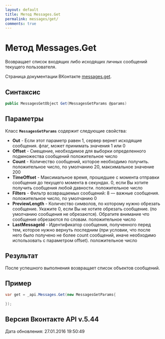 ```yaml
---
layout: default
title: Метод Messages.Get
permalink: messages/get/
comments: true
---
```

# Метод Messages.Get
Возвращает список входящих либо исходящих личных сообщений текущего пользователя.

Страница документации ВКонтакте [messages.get](https://vk.com/dev/messages.get).

## Синтаксис
``` csharp
public MessagesGetObject Get(MessagesGetParams @params)
```

## Параметры
Класс **`MessagesGetParams`** содержит следующие свойства:

+ **Out** - Если этот параметр равен 1, сервер вернет исходящие сообщения. флаг, может принимать значения 1 или 0
+ **Offset** - Смещение, необходимое для выборки определенного подмножества сообщений положительное число
+ **Count** - Количество сообщений, которое необходимо получить. положительное число, по умолчанию 20, максимальное значение 200
+ **TimeOffset** - Максимальное время, прошедшее с момента отправки сообщения до текущего момента в секундах. 0, если Вы хотите получить сообщения любой давности. положительное число
+ **Filters** - Фильтр возвращаемых сообщений: 8 — важные сообщения. положительное число, по умолчанию 0
+ **PreviewLength** - Количество символов, по которому нужно обрезать сообщение. Укажите 0, если Вы не хотите обрезать сообщение. (по умолчанию сообщения не обрезаются). Обратите внимание что сообщения обрезаются по словам. положительное число
+ **LastMessageId** - Идентификатор сообщения, полученного перед тем, которое нужно вернуть последним (при условии, что после него было получено не более count сообщений, иначе необходимо использовать с параметром offset). положительное число

## Результат
После успешного выполнения возвращает список объектов сообщений.

## Пример
``` csharp
var get = _api.Messages.Get(new MessagesGetParams{
	
});
```

## Версия Вконтакте API v.5.44
Дата обновления: 27.01.2016 19:50:49
